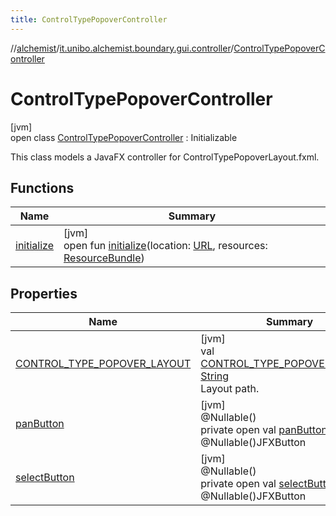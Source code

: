 ```yaml
---
title: ControlTypePopoverController
---
```

//[alchemist](../../../index.html)/[it.unibo.alchemist.boundary.gui.controller](../index.html)/[ControlTypePopoverController](index.html)



# ControlTypePopoverController



[jvm]\
open class [ControlTypePopoverController](index.html) : Initializable

This class models a JavaFX controller for ControlTypePopoverLayout.fxml.



## Functions


| Name | Summary |
|---|---|
| [initialize](initialize.html) | [jvm]<br>open fun [initialize](initialize.html)(location: [URL](https://docs.oracle.com/javase/8/docs/api/java/net/URL.html), resources: [ResourceBundle](https://docs.oracle.com/javase/8/docs/api/java/util/ResourceBundle.html)) |


## Properties


| Name | Summary |
|---|---|
| [CONTROL_TYPE_POPOVER_LAYOUT](-c-o-n-t-r-o-l_-t-y-p-e_-p-o-p-o-v-e-r_-l-a-y-o-u-t.html) | [jvm]<br>val [CONTROL_TYPE_POPOVER_LAYOUT](-c-o-n-t-r-o-l_-t-y-p-e_-p-o-p-o-v-e-r_-l-a-y-o-u-t.html): [String](https://docs.oracle.com/javase/8/docs/api/java/lang/String.html)<br>Layout path. |
| [panButton](pan-button.html) | [jvm]<br>@Nullable()<br>private open val [panButton](pan-button.html): @Nullable()JFXButton |
| [selectButton](select-button.html) | [jvm]<br>@Nullable()<br>private open val [selectButton](select-button.html): @Nullable()JFXButton |

